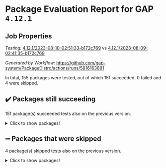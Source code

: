# Package Evaluation Report for GAP `4.12.1`

## Job Properties

*Testing:* [4.12.1/2023-08-10-02:51:33-b172c769](https://github.com/gap-system/PackageDistro/blob/data/reports/4.12.1/2023-08-10-02:51:33-b172c769) vs [4.12.1/2023-08-09-02:41:35-b172c769](https://github.com/gap-system/PackageDistro/blob/data/reports/4.12.1/2023-08-09-02:41:35-b172c769)

*Generated by Workflow:* https://github.com/gap-system/PackageDistro/actions/runs/5816163881

In total, 155 packages were tested, out of which 151 succeeded, 0 failed and 4 were skipped.

## :heavy_check_mark: Packages still succeeding

151 package(s) succeeded tests also on the previous version.
<details><summary>Click to show packages!</summary>

- 4ti2interface 2023.02-04 [(success)](https://github.com/gap-system/PackageDistro/actions/runs/5816163881/job/15769133571)
- ace 5.6.2 [(success)](https://github.com/gap-system/PackageDistro/actions/runs/5816163881/job/15769133737)
- aclib 1.3.2 [(success)](https://github.com/gap-system/PackageDistro/actions/runs/5816163881/job/15769133871)
- agt 0.3.1 [(success)](https://github.com/gap-system/PackageDistro/actions/runs/5816163881/job/15769133993)
- alnuth 3.2.1 [(success)](https://github.com/gap-system/PackageDistro/actions/runs/5816163881/job/15769134095)
- anupq 3.3.0 [(success)](https://github.com/gap-system/PackageDistro/actions/runs/5816163881/job/15769134231)
- atlasrep 2.1.6 [(success)](https://github.com/gap-system/PackageDistro/actions/runs/5816163881/job/15769134359)
- autodoc 2023.06.19 [(success)](https://github.com/gap-system/PackageDistro/actions/runs/5816163881/job/15769134459)
- automata 1.15 [(success)](https://github.com/gap-system/PackageDistro/actions/runs/5816163881/job/15769134570)
- automgrp 1.3.2 [(success)](https://github.com/gap-system/PackageDistro/actions/runs/5816163881/job/15769134660)
- autpgrp 1.11 [(success)](https://github.com/gap-system/PackageDistro/actions/runs/5816163881/job/15769134770)
- cap 2023.08-03 [(success)](https://github.com/gap-system/PackageDistro/actions/runs/5816163881/job/15769134875)
- caratinterface 2.3.5 [(success)](https://github.com/gap-system/PackageDistro/actions/runs/5816163881/job/15769134980)
- cddinterface 2022.11.01 [(success)](https://github.com/gap-system/PackageDistro/actions/runs/5816163881/job/15769135096)
- circle 1.6.6 [(success)](https://github.com/gap-system/PackageDistro/actions/runs/5816163881/job/15769135207)
- classicpres 1.22 [(success)](https://github.com/gap-system/PackageDistro/actions/runs/5816163881/job/15769135299)
- cohomolo 1.6.11 [(success)](https://github.com/gap-system/PackageDistro/actions/runs/5816163881/job/15769135374)
- congruence 1.2.5 [(success)](https://github.com/gap-system/PackageDistro/actions/runs/5816163881/job/15769135461)
- corelg 1.56 [(success)](https://github.com/gap-system/PackageDistro/actions/runs/5816163881/job/15769135555)
- crime 1.6 [(success)](https://github.com/gap-system/PackageDistro/actions/runs/5816163881/job/15769135665)
- crisp 1.4.6 [(success)](https://github.com/gap-system/PackageDistro/actions/runs/5816163881/job/15769135768)
- crypting 0.10.4 [(success)](https://github.com/gap-system/PackageDistro/actions/runs/5816163881/job/15769135850)
- cryst 4.1.26 [(success)](https://github.com/gap-system/PackageDistro/actions/runs/5816163881/job/15769135935)
- crystcat 1.1.10 [(success)](https://github.com/gap-system/PackageDistro/actions/runs/5816163881/job/15769136032)
- ctbllib 1.3.6 [(success)](https://github.com/gap-system/PackageDistro/actions/runs/5816163881/job/15769136111)
- cubefree 1.19 [(success)](https://github.com/gap-system/PackageDistro/actions/runs/5816163881/job/15769136216)
- curlinterface 2.3.2 [(success)](https://github.com/gap-system/PackageDistro/actions/runs/5816163881/job/15769136310)
- cvec 2.8.1 [(success)](https://github.com/gap-system/PackageDistro/actions/runs/5816163881/job/15769136410)
- datastructures 0.3.0 [(success)](https://github.com/gap-system/PackageDistro/actions/runs/5816163881/job/15769136521)
- deepthought 1.0.6 [(success)](https://github.com/gap-system/PackageDistro/actions/runs/5816163881/job/15769136626)
- design 1.8 [(success)](https://github.com/gap-system/PackageDistro/actions/runs/5816163881/job/15769136737)
- difsets 2.3.1 [(success)](https://github.com/gap-system/PackageDistro/actions/runs/5816163881/job/15769136845)
- digraphs 1.6.2 [(success)](https://github.com/gap-system/PackageDistro/actions/runs/5816163881/job/15769136936)
- edim 1.3.7 [(success)](https://github.com/gap-system/PackageDistro/actions/runs/5816163881/job/15769137035)
- example 4.3.4 [(success)](https://github.com/gap-system/PackageDistro/actions/runs/5816163881/job/15769137108)
- examplesforhomalg 2023.07-01 [(success)](https://github.com/gap-system/PackageDistro/actions/runs/5816163881/job/15769137194)
- factint 1.6.3 [(success)](https://github.com/gap-system/PackageDistro/actions/runs/5816163881/job/15769137275)
- ferret 1.0.9 [(success)](https://github.com/gap-system/PackageDistro/actions/runs/5816163881/job/15769137389)
- fga 1.5.0 [(success)](https://github.com/gap-system/PackageDistro/actions/runs/5816163881/job/15769137485)
- fining 1.5.6 [(success)](https://github.com/gap-system/PackageDistro/actions/runs/5816163881/job/15769137572)
- float 1.0.3 [(success)](https://github.com/gap-system/PackageDistro/actions/runs/5816163881/job/15769137662)
- format 1.4.3 [(success)](https://github.com/gap-system/PackageDistro/actions/runs/5816163881/job/15769137744)
- forms 1.2.9 [(success)](https://github.com/gap-system/PackageDistro/actions/runs/5816163881/job/15769137842)
- fplsa 1.2.6 [(success)](https://github.com/gap-system/PackageDistro/actions/runs/5816163881/job/15769137952)
- fr 2.4.12 [(success)](https://github.com/gap-system/PackageDistro/actions/runs/5816163881/job/15769138060)
- francy 2.0.3 [(success)](https://github.com/gap-system/PackageDistro/actions/runs/5816163881/job/15769138174)
- fwtree 1.3 [(success)](https://github.com/gap-system/PackageDistro/actions/runs/5816163881/job/15769138273)
- gapdoc 1.6.6 [(success)](https://github.com/gap-system/PackageDistro/actions/runs/5816163881/job/15769138371)
- gauss 2023.02-04 [(success)](https://github.com/gap-system/PackageDistro/actions/runs/5816163881/job/15769138471)
- gaussforhomalg 2023.02-04 [(success)](https://github.com/gap-system/PackageDistro/actions/runs/5816163881/job/15769138566)
- gbnp 1.0.5 [(success)](https://github.com/gap-system/PackageDistro/actions/runs/5816163881/job/15769138675)
- generalizedmorphismsforcap 2023.03-01 [(success)](https://github.com/gap-system/PackageDistro/actions/runs/5816163881/job/15769138747)
- genss 1.6.8 [(success)](https://github.com/gap-system/PackageDistro/actions/runs/5816163881/job/15769138837)
- gradedmodules 2023.02-04 [(success)](https://github.com/gap-system/PackageDistro/actions/runs/5816163881/job/15769138907)
- gradedringforhomalg 2023.02-04 [(success)](https://github.com/gap-system/PackageDistro/actions/runs/5816163881/job/15769138992)
- grape 4.9.0 [(success)](https://github.com/gap-system/PackageDistro/actions/runs/5816163881/job/15769139069)
- groupoids 1.73 [(success)](https://github.com/gap-system/PackageDistro/actions/runs/5816163881/job/15769139144)
- grpconst 2.6.4 [(success)](https://github.com/gap-system/PackageDistro/actions/runs/5816163881/job/15769139232)
- guarana 0.96.3 [(success)](https://github.com/gap-system/PackageDistro/actions/runs/5816163881/job/15769139333)
- guava 3.18 [(success)](https://github.com/gap-system/PackageDistro/actions/runs/5816163881/job/15769139422)
- hap 1.57 [(success)](https://github.com/gap-system/PackageDistro/actions/runs/5816163881/job/15769139532)
- hapcryst 0.1.15 [(success)](https://github.com/gap-system/PackageDistro/actions/runs/5816163881/job/15769139641)
- hecke 1.5.3 [(success)](https://github.com/gap-system/PackageDistro/actions/runs/5816163881/job/15769139743)
- help 3.5 [(success)](https://github.com/gap-system/PackageDistro/actions/runs/5816163881/job/15769139856)
- homalg 2023.02-05 [(success)](https://github.com/gap-system/PackageDistro/actions/runs/5816163881/job/15769140056)
- homalgtocas 2023.02-04 [(success)](https://github.com/gap-system/PackageDistro/actions/runs/5816163881/job/15769140162)
- idrel 2.45 [(success)](https://github.com/gap-system/PackageDistro/actions/runs/5816163881/job/15769140281)
- images 1.3.1 [(success)](https://github.com/gap-system/PackageDistro/actions/runs/5816163881/job/15769140388)
- intpic 0.3.0 [(success)](https://github.com/gap-system/PackageDistro/actions/runs/5816163881/job/15769140503)
- io 4.8.1 [(success)](https://github.com/gap-system/PackageDistro/actions/runs/5816163881/job/15769140618)
- io_forhomalg 2023.02-04 [(success)](https://github.com/gap-system/PackageDistro/actions/runs/5816163881/job/15769140750)
- irredsol 1.4.4 [(success)](https://github.com/gap-system/PackageDistro/actions/runs/5816163881/job/15769140853)
- json 2.1.1 [(success)](https://github.com/gap-system/PackageDistro/actions/runs/5816163881/job/15769140966)
- jupyterkernel 1.5.0 [(success)](https://github.com/gap-system/PackageDistro/actions/runs/5816163881/job/15769141100)
- jupyterviz 1.5.6 [(success)](https://github.com/gap-system/PackageDistro/actions/runs/5816163881/job/15769141225)
- kan 1.35 [(success)](https://github.com/gap-system/PackageDistro/actions/runs/5816163881/job/15769141368)
- kbmag 1.5.11 [(success)](https://github.com/gap-system/PackageDistro/actions/runs/5816163881/job/15769141482)
- laguna 3.9.6 [(success)](https://github.com/gap-system/PackageDistro/actions/runs/5816163881/job/15769141609)
- liealgdb 2.2.1 [(success)](https://github.com/gap-system/PackageDistro/actions/runs/5816163881/job/15769141759)
- liepring 2.8 [(success)](https://github.com/gap-system/PackageDistro/actions/runs/5816163881/job/15769141919)
- liering 2.4.2 [(success)](https://github.com/gap-system/PackageDistro/actions/runs/5816163881/job/15769142050)
- linearalgebraforcap 2023.06-02 [(success)](https://github.com/gap-system/PackageDistro/actions/runs/5816163881/job/15769142213)
- localizeringforhomalg 2023.02-04 [(success)](https://github.com/gap-system/PackageDistro/actions/runs/5816163881/job/15769142339)
- loops 3.4.3 [(success)](https://github.com/gap-system/PackageDistro/actions/runs/5816163881/job/15769142453)
- lpres 1.0.3 [(success)](https://github.com/gap-system/PackageDistro/actions/runs/5816163881/job/15769142585)
- majoranaalgebras 1.5.1 [(success)](https://github.com/gap-system/PackageDistro/actions/runs/5816163881/job/15769142723)
- mapclass 1.4.6 [(success)](https://github.com/gap-system/PackageDistro/actions/runs/5816163881/job/15769142889)
- matgrp 0.70 [(success)](https://github.com/gap-system/PackageDistro/actions/runs/5816163881/job/15769143010)
- matricesforhomalg 2023.02-04 [(success)](https://github.com/gap-system/PackageDistro/actions/runs/5816163881/job/15769143115)
- modisom 2.5.4 [(success)](https://github.com/gap-system/PackageDistro/actions/runs/5816163881/job/15769143234)
- modulepresentationsforcap 2023.08-01 [(success)](https://github.com/gap-system/PackageDistro/actions/runs/5816163881/job/15769143355)
- modules 2023.02-04 [(success)](https://github.com/gap-system/PackageDistro/actions/runs/5816163881/job/15769143468)
- monoidalcategories 2023.07-01 [(success)](https://github.com/gap-system/PackageDistro/actions/runs/5816163881/job/15769143571)
- nconvex 2022.09-01 [(success)](https://github.com/gap-system/PackageDistro/actions/runs/5816163881/job/15769143679)
- nilmat 1.4.2 [(success)](https://github.com/gap-system/PackageDistro/actions/runs/5816163881/job/15769143812)
- nock 1.5 [(success)](https://github.com/gap-system/PackageDistro/actions/runs/5816163881/job/15769143996)
- normalizinterface 1.3.6 [(success)](https://github.com/gap-system/PackageDistro/actions/runs/5816163881/job/15769144149)
- nq 2.5.10 [(success)](https://github.com/gap-system/PackageDistro/actions/runs/5816163881/job/15769144253)
- numericalsgps 1.3.1 [(success)](https://github.com/gap-system/PackageDistro/actions/runs/5816163881/job/15769144359)
- openmath 11.5.3 [(success)](https://github.com/gap-system/PackageDistro/actions/runs/5816163881/job/15769144476)
- orb 4.9.0 [(success)](https://github.com/gap-system/PackageDistro/actions/runs/5816163881/job/15769144605)
- packagemanager 1.4.1 [(success)](https://github.com/gap-system/PackageDistro/actions/runs/5816163881/job/15769144746)
- patternclass 2.4.3 [(success)](https://github.com/gap-system/PackageDistro/actions/runs/5816163881/job/15769144890)
- permut 2.0.4 [(success)](https://github.com/gap-system/PackageDistro/actions/runs/5816163881/job/15769145009)
- polenta 1.3.10 [(success)](https://github.com/gap-system/PackageDistro/actions/runs/5816163881/job/15769145118)
- polymaking 0.8.6 [(success)](https://github.com/gap-system/PackageDistro/actions/runs/5816163881/job/15769145234)
- primgrp 3.4.4 [(success)](https://github.com/gap-system/PackageDistro/actions/runs/5816163881/job/15769145343)
- profiling 2.5.4 [(success)](https://github.com/gap-system/PackageDistro/actions/runs/5816163881/job/15769145503)
- qpa 1.34 [(success)](https://github.com/gap-system/PackageDistro/actions/runs/5816163881/job/15769145656)
- quagroup 1.8.3 [(success)](https://github.com/gap-system/PackageDistro/actions/runs/5816163881/job/15769145786)
- radiroot 2.9 [(success)](https://github.com/gap-system/PackageDistro/actions/runs/5816163881/job/15769145936)
- rcwa 4.7.1 [(success)](https://github.com/gap-system/PackageDistro/actions/runs/5816163881/job/15769146068)
- rds 1.8 [(success)](https://github.com/gap-system/PackageDistro/actions/runs/5816163881/job/15769146191)
- recog 1.4.2 [(success)](https://github.com/gap-system/PackageDistro/actions/runs/5816163881/job/15769146338)
- repndecomp 1.3.0 [(success)](https://github.com/gap-system/PackageDistro/actions/runs/5816163881/job/15769146444)
- repsn 3.1.1 [(success)](https://github.com/gap-system/PackageDistro/actions/runs/5816163881/job/15769146575)
- resclasses 4.7.3 [(success)](https://github.com/gap-system/PackageDistro/actions/runs/5816163881/job/15769146686)
- ringsforhomalg 2023.02-05 [(success)](https://github.com/gap-system/PackageDistro/actions/runs/5816163881/job/15769146806)
- sco 2023.02-04 [(success)](https://github.com/gap-system/PackageDistro/actions/runs/5816163881/job/15769146930)
- scscp 2.4.1 [(success)](https://github.com/gap-system/PackageDistro/actions/runs/5816163881/job/15769147044)
- semigroups 5.2.1 [(success)](https://github.com/gap-system/PackageDistro/actions/runs/5816163881/job/15769147156)
- sglppow 2.3 [(success)](https://github.com/gap-system/PackageDistro/actions/runs/5816163881/job/15769147292)
- sgpviz 0.999.5 [(success)](https://github.com/gap-system/PackageDistro/actions/runs/5816163881/job/15769147405)
- simpcomp 2.1.14 [(success)](https://github.com/gap-system/PackageDistro/actions/runs/5816163881/job/15769147493)
- singular 2023.02.09 [(success)](https://github.com/gap-system/PackageDistro/actions/runs/5816163881/job/15769147605)
- sl2reps 1.1 [(success)](https://github.com/gap-system/PackageDistro/actions/runs/5816163881/job/15769147712)
- sla 1.5.3 [(success)](https://github.com/gap-system/PackageDistro/actions/runs/5816163881/job/15769147819)
- smallgrp 1.5.3 [(success)](https://github.com/gap-system/PackageDistro/actions/runs/5816163881/job/15769147918)
- smallsemi 0.6.13 [(success)](https://github.com/gap-system/PackageDistro/actions/runs/5816163881/job/15769148021)
- sonata 2.9.6 [(success)](https://github.com/gap-system/PackageDistro/actions/runs/5816163881/job/15769148141)
- sophus 1.27 [(success)](https://github.com/gap-system/PackageDistro/actions/runs/5816163881/job/15769148252)
- spinsym 1.5.2 [(success)](https://github.com/gap-system/PackageDistro/actions/runs/5816163881/job/15769148361)
- standardff 0.9.4 [(success)](https://github.com/gap-system/PackageDistro/actions/runs/5816163881/job/15769148462)
- symbcompcc 1.3.2 [(success)](https://github.com/gap-system/PackageDistro/actions/runs/5816163881/job/15769148565)
- thelma 1.3 [(success)](https://github.com/gap-system/PackageDistro/actions/runs/5816163881/job/15769148661)
- tomlib 1.2.9 [(success)](https://github.com/gap-system/PackageDistro/actions/runs/5816163881/job/15769148753)
- toolsforhomalg 2023.07-01 [(success)](https://github.com/gap-system/PackageDistro/actions/runs/5816163881/job/15769148860)
- toric 1.9.5 [(success)](https://github.com/gap-system/PackageDistro/actions/runs/5816163881/job/15769148981)
- toricvarieties 2022.07.13 [(success)](https://github.com/gap-system/PackageDistro/actions/runs/5816163881/job/15769149072)
- transgrp 3.6.4 [(success)](https://github.com/gap-system/PackageDistro/actions/runs/5816163881/job/15769149172)
- ugaly 4.1.3 [(success)](https://github.com/gap-system/PackageDistro/actions/runs/5816163881/job/15769149247)
- unipot 1.5 [(success)](https://github.com/gap-system/PackageDistro/actions/runs/5816163881/job/15769149340)
- unitlib 4.2.0 [(success)](https://github.com/gap-system/PackageDistro/actions/runs/5816163881/job/15769149449)
- utils 0.82 [(success)](https://github.com/gap-system/PackageDistro/actions/runs/5816163881/job/15769149550)
- uuid 0.7 [(success)](https://github.com/gap-system/PackageDistro/actions/runs/5816163881/job/15769149635)
- walrus 0.9991 [(success)](https://github.com/gap-system/PackageDistro/actions/runs/5816163881/job/15769149718)
- wedderga 4.10.4 [(success)](https://github.com/gap-system/PackageDistro/actions/runs/5816163881/job/15769149808)
- xmod 2.91 [(success)](https://github.com/gap-system/PackageDistro/actions/runs/5816163881/job/15769149915)
- xmodalg 1.23 [(success)](https://github.com/gap-system/PackageDistro/actions/runs/5816163881/job/15769150039)
- yangbaxter 0.10.3 [(success)](https://github.com/gap-system/PackageDistro/actions/runs/5816163881/job/15769150142)
- zeromqinterface 0.14 [(success)](https://github.com/gap-system/PackageDistro/actions/runs/5816163881/job/15769150216)
</details>

## :heavy_minus_sign: Packages that were skipped

4 package(s) skipped tests also on the previous version.
<details><summary>Click to show packages!</summary>

- browse 1.8.21 [(skipped)](https://github.com/gap-system/PackageDistro/actions/runs/5816163881/job/15768848083)
- itc 1.5.1 [(skipped)](https://github.com/gap-system/PackageDistro/actions/runs/5816163881/job/15768848083)
- polycyclic 2.16 [(skipped)](https://github.com/gap-system/PackageDistro/actions/runs/5816163881/job/15768848083)
- xgap 4.31 [(skipped)](https://github.com/gap-system/PackageDistro/actions/runs/5816163881/job/15768848083)
</details>

